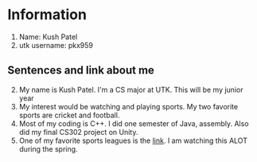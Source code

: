 # Information 

1. Name: Kush Patel
1. utk username: pkx959

## Sentences and link about me 

2. My name is Kush Patel. I'm a CS major at UTK. This will be my junior year
2. My interest would be watching and playing sports. My two favorite sports are cricket and football.
2. Most of my coding is C++. I did one semester of Java, assembly. Also did my final CS302 project on Unity. 
2. One of my favorite sports leagues is the [link](https://www.iplt20.com/). I am watching this ALOT during the spring. 
